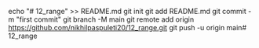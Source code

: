echo "# 12_range" >> README.md
git init
git add README.md
git commit -m "first commit"
git branch -M main
git remote add origin https://github.com/nikhilpaspuleti20/12_range.git
git push -u origin main# 12_range
